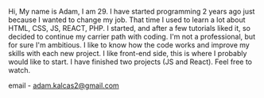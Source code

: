 Hi, My name is Adam, I am 29. I have started programming 2 years ago just because I wanted to change my job. That time I used to learn a lot about HTML, CSS, JS, REACT, PHP. I started, and after a few tutorials liked it, so decided to continue my carrier path with coding. I'm not a professional, but for sure I'm ambitious. I like to know how the code works and improve my skills with each new project. I like front-end side, this is where I probably would like to start. I have finished two projects (JS and React). Feel free to watch.

email - 
  adam.kalcas2@gmail.com
